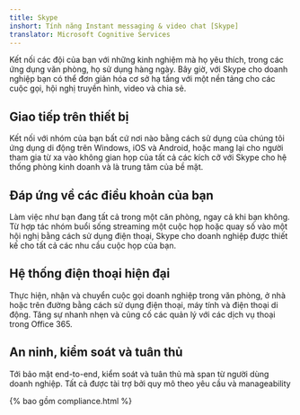 ```yaml
---
title: Skype
inshort: Tính năng Instant messaging & video chat [Skype]
translator: Microsoft Cognitive Services
---
```


Kết nối các đội của bạn với những kinh nghiệm mà họ yêu thích, trong các ứng dụng văn phòng, họ sử dụng hàng ngày. Bây giờ, với Skype cho doanh nghiệp bạn có thể đơn giản hóa cơ sở hạ tầng với một nền tảng cho các cuộc gọi, hội nghị truyền hình, video và chia sẻ. 

## Giao tiếp trên thiết bị
Kết nối với nhóm của bạn bất cứ nơi nào bằng cách sử dụng của chúng tôi ứng dụng di động trên Windows, iOS và Android, hoặc mang lại cho người tham gia từ xa vào không gian họp của tất cả các kích cỡ với Skype cho hệ thống phòng kinh doanh và là trung tâm của bề mặt.

## Đáp ứng về các điều khoản của bạn
Làm việc như bạn đang tất cả trong một căn phòng, ngay cả khi bạn không. Từ hợp tác nhóm buổi sống streaming một cuộc họp hoặc quay số vào một hội nghị bằng cách sử dụng điện thoại, Skype cho doanh nghiệp được thiết kế cho tất cả các nhu cầu cuộc họp của bạn. 

## Hệ thống điện thoại hiện đại
Thực hiện, nhận và chuyển cuộc gọi doanh nghiệp trong văn phòng, ở nhà hoặc trên đường bằng cách sử dụng điện thoại, máy tính và điện thoại di động. Tăng sự nhanh nhẹn và củng cố các quản lý với các dịch vụ thoại trong Office 365. 

## An ninh, kiểm soát và tuân thủ
Tới bảo mật end-to-end, kiểm soát và tuân thủ mà span từ người dùng doanh nghiệp. Tất cả được tài trợ bởi quy mô theo yêu cầu và manageability 

{% bao gồm compliance.html %}

